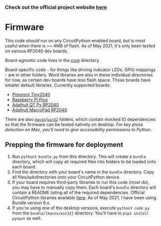 ### Check out the official project website [here](https://t9-library-generator.uk.r.appspot.com/)
# Firmware
This code _should_ run on any CircuitPython-enabled board, but is most useful when there is >= 4MB of flash.
As of May 2021, it's only been tested on various RP2040 dev boards.

Board-agnostic code lives in the [core](./core) directory. 

Board-specific code - for things like driving indicator LEDs, GPIO mappings - are in other folders. 
Word libraries are also in these individual directories for now, as certain dev boards have less flash space.
Those boards have smaller default libraries.
Currently supported boards:
* [Pimoroni Tiny2040](./tiny2040)
* [Raspberry Pi Pico](./pico)
* [Adafruit QT Py RP2040](./qtpy2040)
* [Adafruit MacroPad RP2040](./ada-macropad)

There are also [`macos`](./macos)/[`win32`](./win32) folders, which contain mocked IO dependencies so that the firmware can be
tested natively on desktop. *For key press detection on Mac, you'll need to give accessibility permissions to Python*.

## Prepping the firmware for deployment

1. Run `python3 bundle.py` from this directory. This will create a `bundle` directory, which will copy all required files into folders to be loaded onto each board.
2. Find the directory with your board's name in the `bundle` directory. Copy all files/subdirectories onto your CircuitPython device.
3. If your board requires third-party libraries to run this code (most do), you may have to manually copy them. Each board's `bundle` directory will contain a README listing all of the required dependencies. Official CircuitPython libraries available [here](https://circuitpython.org/libraries). As of May 2021, I have been using Bundle version 6.x.
4. If you're using one of the desktop versions, execute `python3 code.py` from the `bundle/[macos/win32]` directory. You'll have to `pip3 install pynput` as well.